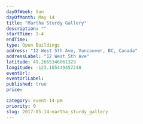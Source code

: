 ```yaml
---
dayOfWeek: Sun
dayOfMonth: May 14
title: "Martha Sturdy Gallery"
description: ""
startTime: 1-4
endTime: 
type: Open Buildings
address: "12 West 5th Ave, Vancouver, BC, Canada"
addressLabel: "12 West 5th Ave"
latitude: 49.2665346061329
longitude: -123.105449457248
eventUrl: 
eventUrlLabel: 
published: true
price: 

category: event-14-pm
priority: 0
slug: 2017-05-14-martha_sturdy_gallery
---
```

